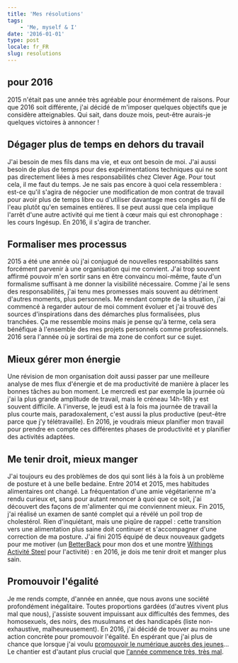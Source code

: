 ```yaml
---
title: 'Mes résolutions'
tags:
    - 'Me, myself & I'
date: '2016-01-01'
type: post
locale: fr_FR
slug: resolutions
---
```


## pour 2016

2015 n'était pas une année très agréable pour énormément de raisons. Pour que 2016 soit différente, j'ai décidé de m'imposer quelques objectifs que je considère atteignables. Qui sait, dans douze mois, peut-être aurais-je quelques victoires à annoncer !

<!-- more -->

## Dégager plus de temps en dehors du travail

J'ai besoin de mes fils dans ma vie, et eux ont besoin de moi. J'ai aussi besoin de plus de temps pour des expérimentations techniques qui ne sont pas directement liées à mes responsabilités chez Clever Age. Pour tout cela, il me faut du temps. Je ne sais pas encore à quoi cela ressemblera : est-ce qu'il s'agira de négocier une modification de mon contrat de travail pour avoir plus de temps libre ou d'utiliser davantage mes congés au fil de l'eau plutôt qu'en semaines entières. Il se peut aussi que cela implique l'arrêt d'une autre activité qui me tient à cœur mais qui est chronophage : les cours Ingésup. En 2016, il s'agira de trancher.

## Formaliser mes processus

2015 a été une année où j'ai conjugué de nouvelles responsabilités sans forcément parvenir à une organisation qui me convient. J'ai trop souvent affirmé pouvoir m'en sortir sans en être convaincu moi-même, faute d'un formalisme suffisant à me donner la visibilité nécessaire. Comme j'ai le sens des responsabilités, j'ai tenu mes promesses mais souvent au détriment d'autres moments, plus personnels. Me rendant compte de la situation, j'ai commencé à regarder autour de moi comment évoluer et j'ai trouvé des sources d'inspirations dans des démarches plus formalisées, plus tranchées. Ça me ressemble moins mais je pense qu'à terme, cela sera bénéfique à l'ensemble des mes projets personnels comme professionnels. 2016 sera l'année où je sortirai de ma zone de confort sur ce sujet.

## Mieux gérer mon énergie

Une révision de mon organisation doit aussi passer par une meilleure analyse de mes flux d'énergie et de ma productivité de manière à placer les bonnes tâches au bon moment. Le mercredi est par exemple la journée où j'ai la plus grande amplitude de travail, mais le créneau 14h-16h y est souvent difficile. A l'inverse, le jeudi est à la fois ma journée de travail la plus courte mais, paradoxalement, c'est aussi la plus productive (peut-être parce que j'y télétravaille). En 2016, je voudrais mieux planifier mon travail pour prendre en compte ces différentes phases de productivité et y planifier des activités adaptées.

## Me tenir droit, mieux manger

J'ai toujours eu des problèmes de dos qui sont liés à la fois à un problème de posture et à une belle bedaine. Entre 2014 et 2015, mes habitudes alimentaires ont changé. La fréquentation d'une amie végétarienne m'a rendu curieux et, sans pour autant renoncer à quoi que ce soit, j'ai découvert des façons de m'alimenter qui me conviennent mieux. Fin 2015, j'ai réalisé un examen de santé complet qui a révélé un poil trop de cholestérol. Rien d'inquiétant, mais une piqûre de rappel : cette transition vers une alimentation plus saine doit continuer et s'accompagner d'une correction de ma posture. J'ai fini 2015 équipé de deux nouveaux gadgets pour me motiver (un [BetterBack](http://getbetterback.com/) pour mon dos et une montre [Withings Activité Steel](https://www.withings.com/eu/fr/store/details/activite-steel) pour l'activité) : en 2016, je dois me tenir droit et manger plus sain.

## Promouvoir l'égalité

Je me rends compte, d'année en année, que nous avons une société profondément inégalitaire. Toutes proportions gardées (d'autres vivent plus mal que nous), j'assiste souvent impuissant aux difficultés des femmes, des homosexuels, des noirs, des musulmans et des handicapés (liste non-exhaustive, malheureusement). En 2016, j'ai décidé de trouver au moins une action concrète pour promouvoir l'égalité. En espérant que j'ai plus de chance que lorsque j'ai voulu [promouvoir le numérique auprès des jeunes](/2015/04/promouvoir-une-culture-numerique/ "Promouvoir une culture numérique")... Le chantier est d'autant plus crucial que [l'année commence très, très mal](/2015/12/analyse-du-projet-de-revision-constitutionnelle-decheance-de-nationalite/ "L'analyse du projet de révision constitutionnelle : la déchéance de nationalité").
